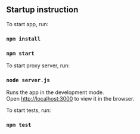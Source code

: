 ## Startup instruction

To start app, run:

### `npm install`
### `npm start`

To start proxy server, run:

### `node server.js`

Runs the app in the development mode.<br>
Open [http://localhost:3000](http://localhost:3000) to view it in the browser.

To start tests, run:

### `npm test`
